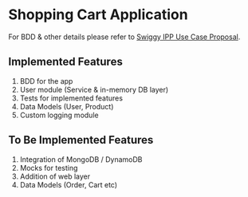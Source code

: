 # Shopping Cart Application


For BDD & other details please refer to [Swiggy IPP Use Case Proposal](https://docs.google.com/document/d/1KTWiTOIXzE3HTyj2OVR3ZGkUoWBMfOIOAR1p68lmRzM/edit?usp=sharing).


## Implemented Features

1. BDD for the app
2. User module (Service & in-memory DB layer)
3. Tests for implemented features
4. Data Models (User, Product)
5. Custom logging module

## To Be Implemented Features
1. Integration of MongoDB / DynamoDB
2. Mocks for testing
3. Addition of web layer
4. Data Models (Order, Cart etc)